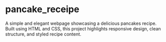 # pancake_receipe
A simple and elegant webpage showcasing a delicious pancakes recipe. Built using HTML and CSS, this project highlights responsive design, clean structure, and styled recipe content.

